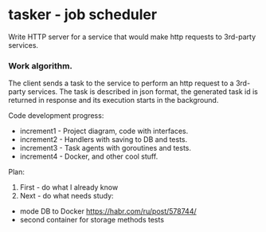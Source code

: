 # tasker - job scheduler

Write HTTP server for a service that would make http requests to 3rd-party services.

### Work algorithm.
The client sends a task to the service to perform an http request to a 3rd-party services. The task is described in json format, the generated task id is returned in response and its execution starts in the background.

Code development progress:

- increment1 - Project diagram, code with interfaces.
- increment2 - Handlers with saving to DB and tests.
- increment3 - Task agents with goroutines and tests.
- increment4 - Docker, and other cool stuff.

Plan:
1. First - do what I already know 
2. Next - do what needs study:
- mode DB to Docker
https://habr.com/ru/post/578744/
- second container for storage methods tests
